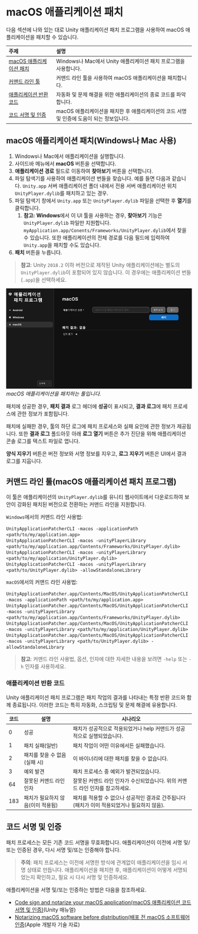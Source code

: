 # macOS 애플리케이션 패치

다음 섹션에 나와 있는 대로 Unity 애플리케이션 패치 프로그램을 사용하여 macOS 애플리케이션을 패치할 수 있습니다.

| **주제** | **설명** |
| :-------- | :-------------- |
| [macOS 애플리케이션 패치](#patch-a-macos-application-using-windows-or-mac) | Windows나 Mac에서 Unity 애플리케이션 패치 프로그램을 사용합니다. |
| [커맨드 라인 툴](#command-line-tool-macos-application-patcher) | 커맨드 라인 툴을 사용하여 macOS 애플리케이션을 패치합니다. |
| [애플리케이션 반환 코드](#application-return-codes) | 자동화 및 문제 해결을 위한 애플리케이션의 종료 코드를 파악합니다. |
| [코드 서명 및 인증](#code-signing-and-notarization) | macOS 애플리케이션을 패치한 후 애플리케이션의 코드 서명 및 인증에 도움이 되는 정보입니다. |

<a id="patch-a-macos-application-using-windows-or-mac"></a>
## macOS 애플리케이션 패치(Windows나 Mac 사용)

1. Windows나 Mac에서 애플리케이션을 실행합니다.
2. 사이드바 메뉴에서 **macOS** 버튼을 선택합니다.
3. **애플리케이션 경로** 필드로 이동하여 **찾아보기** 버튼을 선택합니다.
4. 파일 탐색기를 사용하여 애플리케이션 번들을 찾습니다. 예를 들면 다음과 같습니다. `Unity.app` 서버 애플리케이션 폴더 내에서 전용 서버 애플리케이션 위치 `UnityPlayer.dylib`를 패치하고 있는 경우.
5. 파일 탐색기 창에서 `Unity.app` 또는 `UnityPlayer.dylib` 파일을 선택한 후 **열기**를 클릭합니다.
   1. **참고:** **Windows**에서 이 UI 툴을 사용하는 경우, **찾아보기** 기능은 `UnityPlayer.dylib` 파일만 지원합니다. `myApplication.app/Conents/Frameworks/UnityPlayer.dylib`에서 찾을 수 있습니다. 또한 애플리케이션의 전체 경로를 다음 필드에 입력하여 `Unity.app`을 패치할 수도 있습니다.
6. **패치** 버튼을 누릅니다.

> **참고**: Unity `2018.2` 이하 버전으로 제작된 Unity 애플리케이션에는 별도의 `UnityPlayer.dylib`이 포함되어 있지 않습니다. 이 경우에는 애플리케이션 번들(`.app`)을 선택하세요.

![Unity 애플리케이션 패치 프로그램 macOS.](../images/unity-application-patcher-macos-kr.png)<br/>*macOS 애플리케이션을 패치하는 툴입니다.*

패치에 성공한 경우, **패치 결과** 로그 헤더에 **성공**이 표시되고, **결과 로그**에 패치 프로세스에 관한 정보가 포함됩니다.

패치에 실패한 경우, 툴의 하단 로그에 패치 프로세스와 실패 요인에 관한 정보가 제공됩니다. 또한 **결과 로그** 폴드아웃 아래 **로그 열기** 버튼은 추가 진단을 위해 애플리케이션 콘솔 로그를 텍스트 파일로 엽니다.

**양식 지우기** 버튼은 버전 정보와 서명 정보를 지우고, **로그 지우기** 버튼은 UI에서 결과 로그를 지웁니다.

<a id="command-line-tool-macos-application-patcher"></a>
## 커맨드 라인 툴(macOS 애플리케이션 패치 프로그램)

이 툴은 애플리케이션의 `UnityPlayer.dylib`를 유니티 웹사이트에서 다운로드하여 보안이 강화된 패치된 버전으로 전환하는 커맨드 라인을 지원합니다.

`Windows`에서의 커맨드 라인 사용법:

```shell
UnityApplicationPatcherCLI -macos -applicationPath <path/to/my/application.app>
UnityApplicationPatcherCLI -macos -unityPlayerLibrary <path/to/my/application.app/Contents/Frameworks/UnityPlayer.dylib>
UnityApplicationPatcherCLI -macos -unityPlayerLibrary <path/to/my/application/UnityPlayer.dylib>
UnityApplicationPatcherCLI -macos -unityPlayerLibrary <path/to/UnityPlayer.dylib> -allowStandaloneLibrary
```

`macOS`에서의 커맨드 라인 사용법:

```shell
UnityApplicationPatcher.app/Contents/MacOS/UnityApplicationPatcherCLI -macos -applicationPath <path/to/my/application.app>
UnityApplicationPatcher.app/Contents/MacOS/UnityApplicationPatcherCLI -macos -unityPlayerLibrary <path/to/my/application.app/Contents/Frameworks/UnityPlayer.dylib>
UnityApplicationPatcher.app/Contents/MacOS/UnityApplicationPatcherCLI -macos -unityPlayerLibrary <path/to/my/application/UnityPlayer.dylib>
UnityApplicationPatcher.app/Contents/MacOS/UnityApplicationPatcherCLI -macos -unityPlayerLibrary <path/to/UnityPlayer.dylib> -allowStandaloneLibrary
```

> **참고**: 커맨드 라인 사용법, 옵션, 인자에 대한 자세한 내용을 보려면 `-help` 또는 `-h` 인자를 사용하세요.

<a id="application-return-codes"></a>
### 애플리케이션 반환 코드

Unity 애플리케이션 패치 프로그램은 패치 작업의 결과를 나타내는 특정 반환 코드와 함께 종료됩니다. 이러한 코드는 특히 자동화, 스크립팅 및 문제 해결에 유용합니다.

| 코드 | 설명                        | 시나리오                                                                                                      |
|------|------------------------------------|---------------------------------------------------------------------------------------------------------------|
| 0    | 성공                            | 패치가 성공적으로 적용되었거나 help 커맨드가 성공적으로 실행되었습니다.                                          |
| 1    | 패치 실패(일반)             | 패치 작업이 어떤 이유에서든 실패했습니다.                                                                        |
| 2    | 패치를 찾을 수 없음(실패 시)       | 이 바이너리에 대한 패치를 찾을 수 없습니다.                                                                 |
| 3    | 예외 발견                   | 패치 프로세스 중 예외가 발견되었습니다.                                                          |
| 64   | 잘못된 커맨드 라인 인자      | 잘못된 커맨드 라인 인자가 수신되었습니다. 위의 커맨드 라인 인자를 참고하세요.                                |
| 183  | 패치가 필요하지 않음(이미 적용됨) | 패치를 적용할 수 없으나 성공적인 결과로 간주됩니다(패치가 이미 적용되었거나 필요하지 않음). |

<a id="code-signing-and-notarization"></a>
## 코드 서명 및 인증

패치 프로세스는 모든 기존 코드 서명을 무효화합니다. 애플리케이션이 이전에 서명 및/또는 인증된 경우, 다시 서명 및/또는 인증해야 합니다.

> **주의**: 패치 프로세스는 이전에 서명한 방식에 관계없이 애플리케이션을 임시 서명 상태로 만듭니다. 애플리케이션을 패치한 후, 애플리케이션이 어떻게 서명되었는지 확인하고, 필요 시 다시 서명 및 인증하세요.

애플리케이션을 서명 및/또는 인증하는 방법은 다음을 참조하세요.

* [Code sign and notarize your macOS application(macOS 애플리케이션 코드 서명 및 인증)](https://docs.unity3d.com/6000.3/Documentation/Manual/macos-building-notarization.html)(Unity 매뉴얼)
* [Notarizing macOS software before distribution(배포 전 macOS 소프트웨어 인증](https://developer.apple.com/documentation/security/notarizing-macos-software-before-distribution)(Apple 개발자 기술 자료)
